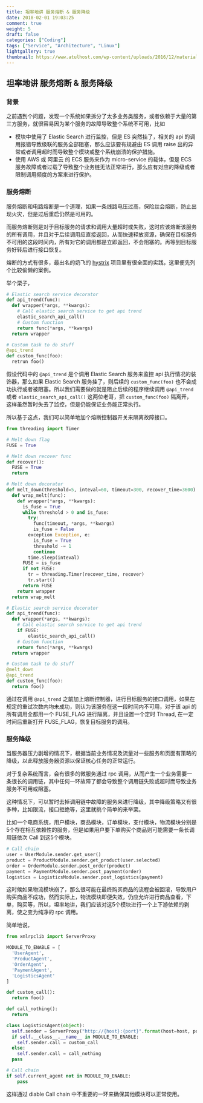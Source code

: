 ```yaml
---
title: 坦率地讲 服务熔断 & 服务降级
date: 2018-02-01 19:03:25
comment: true
weight: 5
draft: false
categories: ["Coding"]
tags: ["Service", "Architecture", "Linux"]
lightgallery: true
thumbnail: https://www.atulhost.com/wp-content/uploads/2016/12/material-design-wallpaper-1.jpg
---
```


## 坦率地讲 服务熔断 & 服务降级

### 背景

之前遇到个问题，发现一个系统如果拆分了太多业务类服务，或者依赖于大量的第三方服务，就很容易因为某个服务的故障导致整个系统不可用，比如

- 模块中使用了 Elastic Search 进行监控，但是 ES 突然挂了，相关的 api 的调用报错导致级联的服务全部阻塞，那么应该要有规避由 ES 调用 raise 出的异常或者调用超时而导致整个模块或整个系统崩溃的保护措施。
- 使用 AWS 或 阿里云 的 ECS 服务来作为 micro-service 的载体，但是 ECS 服务故障或者过载了导致整个业务链无法正常进行，那么应有对应的降级或者限制调用频度的方案来进行保护。
<!--more-->

### 服务熔断

服务熔断和电路熔断是一个道理，如果一条线路电压过高，保险丝会熔断，防止出现火灾，但是过后重启仍然是可用的。

而服务熔断则是对于目标服务的请求和调用大量超时或失败，这时应该熔断该服务的所有调用，并且对于后续调用应直接返回，从而快速释放资源，确保在目标服务不可用的这段时间内，所有对它的调用都是立即返回，不会阻塞的。再等到目标服务好转后进行接口恢复。

熔断的方式有很多，最出名的奶飞的 [hystrix](https://github.com/Netflix/Hystrix) 项目里有很全面的实践，这里便先列个比较偷懒的案例。

举个栗子，

```python
# Elastic search service decorator
def api_trend(func):
  def wrapper(*args, **kwargs):
    # Call elastic search service to get api trend
    elastic_search_api_call()
    # Custom function
    return func(*args, **kwargs)
  return wrapper

# Custom task to do stuff
@api_trend
def custom_func(foo):
  retrun foo()

```

假设代码中的 `@api_trend` 是个调用 Elastic Search 服务来监控 api 执行情况的装饰器，那么如果 Elastic Search 服务挂了，则后续的 `custom_func(foo)` 也不会成功执行或者被阻塞。所以我们需要做的就是阻止后续的程序继续调用 `@api_trend` 或者 `elastic_search_api_call()` 这两位老哥，把 `custom_func(foo)` 隔离开，这样虽然暂时失去了监控，但是仍能保证业务能正常执行。

所以基于这点，我们可以简单地加个熔断控制器开关来隔离故障接口。

```python
from threading import Timer

# Melt down flag
FUSE = True

# Melt down recover func
def recover():
  FUSE = True
  return

# Melt down decorator
def melt_down(threshold=5, inteval=60, timeout=300, recover_time=3600):
  def wrap_melt(func):
    def wrapper(*args, **kwargs):
      is_fuse = True
      while threshold > 0 and is_fuse:
        try:
          func(timeout, *args, **kwargs)
          is_fuse = False
        exception Exception, e:
          is_fuse = True
          threshold -= 1
          continue
        time.sleep(inteval)
      FUSE = is_fuse
      if not FUSE:
        tr = threading.Timer(recover_time, recover)
    	tr.start()
      return FUSE
    return wrapper
  return wrap_melt

# Elastic search service decorator
def api_trend(func):
  def wrapper(*args, **kwargs):
    # Call elastic search service to get api trend
    if FUSE:
    	elastic_search_api_call()
    # Custom function
    return func(*args, **kwargs)
  return wrapper

# Custom task to do stuff
@melt_down
@api_trend
def custom_func(foo):
  return foo()
```

通过在调用 `@api_trend` 之前加上熔断控制器，进行目标服务的接口调用，如果在规定的重试次数内均未成功，则认为该服务在这一段时间内不可用，对于该 api 的所有调用全都用一个 FUSE_FLAG 进行隔离，并且设置一个定时 Thread, 在一定时间后重新打开 FUSE_FLAG，恢复目标服务的调用。

### 服务降级

当服务器压力剧增的情况下，根据当前业务情况及流量对一些服务和页面有策略的降级，以此释放服务器资源以保证核心任务的正常运行。

对于复杂系统而言，会有很多的微服务通过 rpc 调用，从而产生一个业务需要一条很长的调用链，其中任何一环故障了都会导致整个调用链失败或超时而导致业务服务不可用或阻塞。

这种情况下，可以暂时去掉调用链中故障的服务来进行降级，其中降级策略又有很多种，比如限流，接口拒绝等，这里就挑个简单的来举栗。

比如一个电商系统，用户模块，商品模块，订单模块，支付模块，物流模块分别是5个存在相互依赖性的服务，但是如果用户要下单购买个商品则可能需要一条长调用链依次 Call 到这5个模块。

```python
# Call chain
user = UserModule.sender.get_user()
product = ProductModule.sender.get_product(user.selected)
order = OrderModule.sender.post_order(product)
payment = PaymentModule.sender.post_payment(order)
logistics = LogisticsModule.sender.post_logistics(payment)
```

这时候如果物流模块崩了，那么很可能在最终购买商品的流程会被回滚，导致用户购买商品不成功，然而实际上，物流模块即便失效，仍应允许进行商品查看，下单，购买等，所以，坦率地讲，我们应该对这5个模块进行一个上下游依赖的剥离，使之变为纯净的 rpc 调用。

简单地说，

```Python
from xmlrpclib import ServerProxy

MODULE_TO_ENABLE = [
  'UserAgent',
  'ProductAgent',
  'OrderAgent',
  'PaymentAgent',
  'LogisticsAgent'
]

def custom_call():
  return foo()

def call_nothing():
  return

class LogisticsAgent(object):
  self.sender = ServerProxy("http://{host}:{port}".format(host=host, port=port))
  if self.__class__.__name__ in MODULE_TO_ENABLE:
  	self.sender.call = custom_call
  else:
    self.sender.call = call_nothing
  pass

# Call chain
if self.current_agent not in MODULE_TO_ENABLE:
    pass
```

这样通过 diable Call chain 中不重要的一环来确保其他模块可以正常使用。

